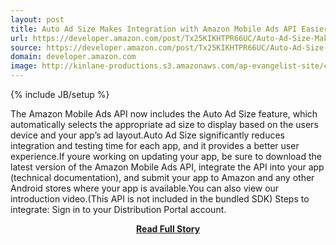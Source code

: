 ```yaml
---
layout: post
title: Auto Ad Size Makes Integration with Amazon Mobile Ads API Easier and Improves User Experience
url: https://developer.amazon.com/post/Tx25KIKHTPR66UC/Auto-Ad-Size-Makes-Integration-with-Amazon-Mobile-Ads-API-Easier-and-Improves-Us.html
source: https://developer.amazon.com/post/Tx25KIKHTPR66UC/Auto-Ad-Size-Makes-Integration-with-Amazon-Mobile-Ads-API-Easier-and-Improves-Us.html
domain: developer.amazon.com
image: http://kinlane-productions.s3.amazonaws.com/ap-evangelist-site/curated/screenshots/8723_developer_amazon_com.png
---
```

{% include JB/setup %}<p>The Amazon Mobile Ads API now includes the Auto Ad Size feature, which automatically selects the appropriate ad size to display based on the users device and your app’s ad layout.Auto Ad Size significantly reduces integration and testing time for each app, and it provides a better user experience.If youre working on updating your app, be sure to download the latest version of the Amazon Mobile Ads API, integrate the API into your app (technical documentation), and submit your app to Amazon and any other Android stores where your app is available.You can also view our introduction video.(This API is not included in the bundled SDK) Steps to integrate: Sign in to your Distribution Portal account.</p>
<center><p><a href="https://developer.amazon.com/post/Tx25KIKHTPR66UC/Auto-Ad-Size-Makes-Integration-with-Amazon-Mobile-Ads-API-Easier-and-Improves-Us.html" style='padding:25px; font-sze:18px; font-weight: bold;'>Read Full Story</a></p></center>
